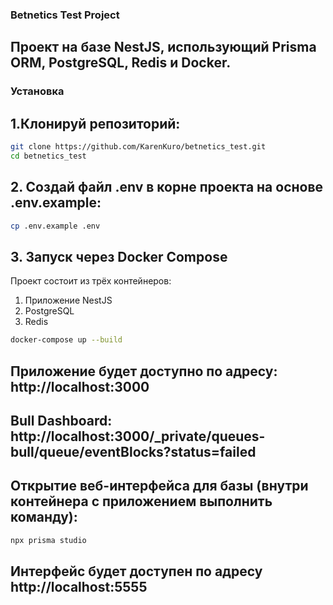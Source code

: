 ### Betnetics Test Project

## Проект на базе NestJS, использующий Prisma ORM, PostgreSQL, Redis и Docker.

### Установка

## 1.Клонируй репозиторий:

```bash
git clone https://github.com/KarenKuro/betnetics_test.git
cd betnetics_test
```

## 2. Создай файл .env в корне проекта на основе .env.example:

```bash
cp .env.example .env
```

## 3. Запуск через Docker Compose

Проект состоит из трёх контейнеров:

1.  Приложение NestJS
2.  PostgreSQL
3.  Redis

```bash
docker-compose up --build
```

## Приложение будет доступно по адресу: http://localhost:3000

## Bull Dashboard: http://localhost:3000/_private/queues-bull/queue/eventBlocks?status=failed

## Открытие веб-интерфейса для базы (внутри контейнера с приложением выполнить команду):

```bash
npx prisma studio
```

## Интерфейс будет доступен по адресу http://localhost:5555
